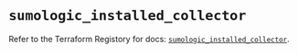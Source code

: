 # `sumologic_installed_collector`

Refer to the Terraform Registory for docs: [`sumologic_installed_collector`](https://www.terraform.io/docs/providers/sumologic/r/installed_collector).
